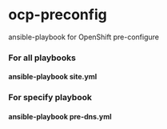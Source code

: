 # ocp-preconfig
ansible-playbook for OpenShift pre-configure

### For all playbooks
#### ansible-playbook site.yml

### For specify playbook
#### ansible-playbook pre-dns.yml
